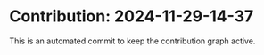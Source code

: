 # Contribution: 2024-11-29-14-37
This is an automated commit to keep the contribution graph active.
